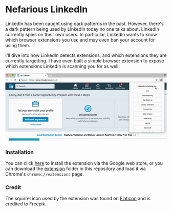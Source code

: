 # Nefarious LinkedIn 

LinkedIn has been caught using dark patterns in the past. However, there's a dark
pattern being used by LinkedIn today no one talks about. LinkedIn currently spies
on their own users. In particular, LinkedIn wants to know which browser extensions
you use and may even ban your account for using them.

I'll dive into how LinkedIn detects extensions, and which extensions they are 
currently targetting. I have even built a simple browser extension to expose 
which extensions LinkedIn is scanning you for as well!

![Demo](images/demo.gif?raw=true "Nefarious LinkedIn Extension Demo")

### Installation 

You can click [here](https://chrome.google.com/webstore/detail/nefarious-linkedin/mpkhbmjfapljfhjopagghpfgbmghjpah)
to install the extension via the Google web store, or you can download the 
[extension](./extension) folder in this repository and load it via Chrome's 
`chrome://extensions` page.

### Credit 

The squirrel icon used by the extension was found on 
[Flaticon](http://www.flaticon.com/) and is credited to Freepik. 
